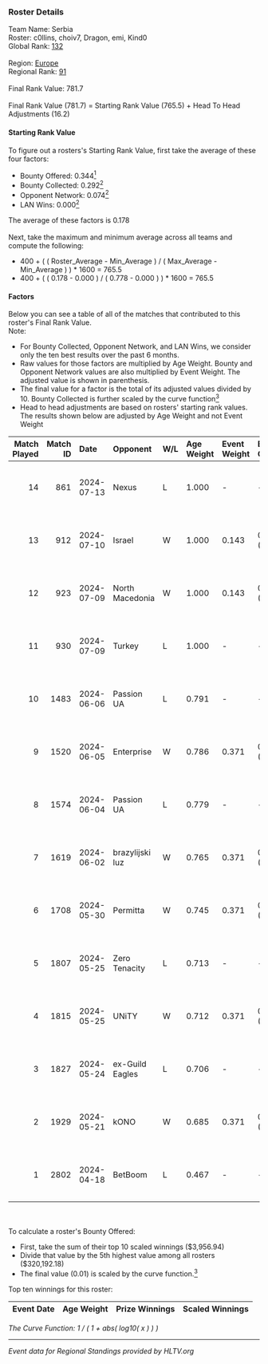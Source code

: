 ### Roster Details<br />
Team Name: Serbia<br />
Roster: c0llins, choiv7, Dragon, emi, Kind0<br />
Global Rank: [132](../standings_global.md)<br />
<br />
Region: [Europe]( ../standings_europe.md)<br />
Regional Rank: [91]( ../standings_europe.md)<br />
<br />
Final Rank Value:  781.7<br />
<br />
Final Rank Value (781.7) = Starting Rank Value (765.5) + Head To Head Adjustments (16.2)<br />

#### Starting Rank Value<br />
To figure out a rosters's Starting Rank Value, first take the average of these four factors:<br />
- Bounty Offered: 0.344[<sup>1</sup>](#table2)
- Bounty Collected: 0.292[<sup>2</sup>](#table1)
- Opponent Network: 0.074[<sup>2</sup>](#table1)
- LAN Wins: 0.000[<sup>2</sup>](#table1)

The average of these factors is 0.178<br />
<br />
Next, take the maximum and minimum average across all teams and compute the following:<br />
- 400 + ( ( Roster_Average - Min_Average ) / ( Max_Average - Min_Average ) ) * 1600 = 765.5
- 400 + ( ( 0.178 - 0.000 ) / ( 0.778 - 0.000 ) ) * 1600 = 765.5


#### Factors<br />
Below you can see a table of all of the matches that contributed to this roster's Final Rank Value.<br />
Note:<br />

- For Bounty Collected, Opponent Network, and LAN Wins, we consider only the ten best results over the past 6 months.
- Raw values for those factors are multiplied by Age Weight. Bounty and Opponent Network values are also multiplied by Event Weight. The adjusted value is shown in parenthesis.
- The final value for a factor is the total of its adjusted values divided by 10. Bounty Collected is further scaled by the curve function[<sup>3</sup>](#curveFunction)
- Head to head adjustments are based on rosters' starting rank values. The results shown below are adjusted by Age Weight and not Event Weight
<span id="table1"></span><br />


| Match Played | Match ID | Date       | Opponent        | W/L | Age Weight | Event Weight | Bounty Collected | Opponent Network | LAN Wins  | H2H Adj. | Roster                              |
| -: | -: | :- | :- | :- | :- | :- | :- | :- | :- | -: | :- |
|           14 |      861 | 2024-07-13 | Nexus           | L   | 1.000      | -            | -                | -                | -         |   -17.96 | c0llins, choiv7, Dragon, emi, Kind0 |
|           13 |      912 | 2024-07-10 | Israel          | W   | 1.000      | 0.143        | 0.000 (0.000)    | 0.038 (0.005)    | 0 (0.000) |     3.10 | c0llins, Dragon, emi, Kind0, VLDN   |
|           12 |      923 | 2024-07-09 | North Macedonia | W   | 1.000      | 0.143        | 0.000 (0.000)    | 0.000 (0.000)    | 0 (0.000) |     3.08 | c0llins, choiv7, Dragon, emi, Kind0 |
|           11 |      930 | 2024-07-09 | Turkey          | L   | 1.000      | -            | -                | -                | -         |   -25.74 | c0llins, choiv7, Dragon, emi, Kind0 |
|           10 |     1483 | 2024-06-06 | Passion UA      | L   | 0.791      | -            | -                | -                | -         |    -5.08 | aidKiT, c0llins, Dragon, emi, xicoz |
|            9 |     1520 | 2024-06-05 | Enterprise      | W   | 0.786      | 0.371        | 0.039 (0.011)    | 0.641 (0.187)    | 0 (0.000) |    16.61 | aidKiT, c0llins, Dragon, emi, VLDN  |
|            8 |     1574 | 2024-06-04 | Passion UA      | L   | 0.779      | -            | -                | -                | -         |    -4.54 | aidKiT, c0llins, Dragon, emi, xicoz |
|            7 |     1619 | 2024-06-02 | brazylijski luz | W   | 0.765      | 0.371        | 0.008 (0.002)    | 0.250 (0.071)    | 0 (0.000) |    13.38 | aidKiT, c0llins, Dragon, emi, xicoz |
|            6 |     1708 | 2024-05-30 | Permitta        | W   | 0.745      | 0.371        | 0.039 (0.011)    | 0.919 (0.254)    | 0 (0.000) |    16.38 | aidKiT, c0llins, Dragon, emi, xicoz |
|            5 |     1807 | 2024-05-25 | Zero Tenacity   | L   | 0.713      | -            | -                | -                | -         |    -3.21 | aidKiT, c0llins, Dragon, emi, xicoz |
|            4 |     1815 | 2024-05-25 | UNiTY           | W   | 0.712      | 0.371        | 0.024 (0.006)    | 0.331 (0.087)    | 0 (0.000) |    16.40 | aidKiT, c0llins, Dragon, emi, xicoz |
|            3 |     1827 | 2024-05-24 | ex-Guild Eagles | L   | 0.706      | -            | -                | -                | -         |    -9.25 | aidKiT, c0llins, Dragon, emi, xicoz |
|            2 |     1929 | 2024-05-21 | kONO            | W   | 0.685      | 0.371        | 0.028 (0.007)    | 0.553 (0.140)    | 0 (0.000) |    13.42 | aidKiT, c0llins, Dragon, emi, xicoz |
|            1 |     2802 | 2024-04-18 | BetBoom         | L   | 0.467      | -            | -                | -                | -         |    -0.40 | aidKiT, c0llins, Dragon, emi, xicoz |

<br />
<span id="table2"></span><br />
To calculate a roster's Bounty Offered:<br />

- First, take the sum of their top 10 scaled winnings ($3,956.94)
- Divide that value by the 5th highest value among all rosters ($320,192.18)
- The final value (0.01) is scaled by the curve function.[<sup>3</sup>](#curveFunction)

Top ten winnings for this roster:<br />

| Event Date | Age Weight | Prize Winnings | Scaled Winnings |
| :- | -: | :- | :- |


<span id="curveFunction"></span>_The Curve Function: 1 / ( 1 + abs( log10( x ) ) )_<br />

---
_Event data for Regional Standings provided by HLTV.org_<br />
